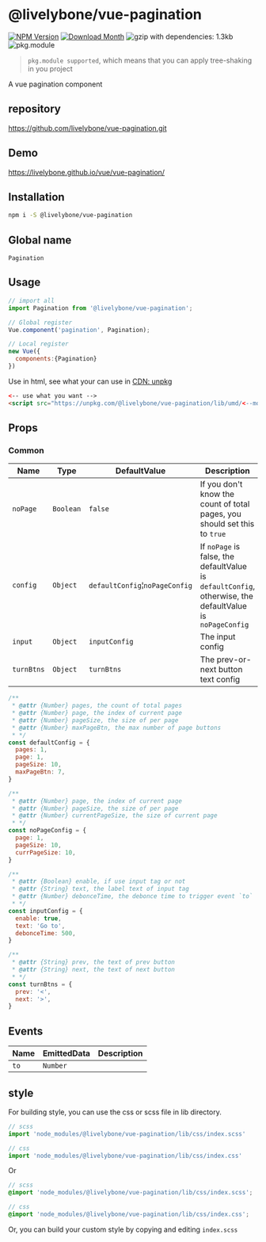 # @livelybone/vue-pagination
[![NPM Version](http://img.shields.io/npm/v/@livelybone/vue-pagination.svg?style=flat-square)](https://www.npmjs.com/package/@livelybone/vue-pagination)
[![Download Month](http://img.shields.io/npm/dm/@livelybone/vue-pagination.svg?style=flat-square)](https://www.npmjs.com/package/@livelybone/vue-pagination)
![gzip with dependencies: 1.3kb](https://img.shields.io/badge/gzip--with--dependencies-1.3kb-brightgreen.svg "gzip with dependencies: 1.3kb")
![pkg.module](https://img.shields.io/badge/pkg.module-supported-blue.svg "pkg.module")

> `pkg.module supported`, which means that you can apply tree-shaking in you project

A vue pagination component

## repository
https://github.com/livelybone/vue-pagination.git

## Demo
https://livelybone.github.io/vue/vue-pagination/

## Installation
```bash
npm i -S @livelybone/vue-pagination
```

## Global name
`Pagination`

## Usage
```js
// import all
import Pagination from '@livelybone/vue-pagination';

// Global register
Vue.component('pagination', Pagination);

// Local register
new Vue({
  components:{Pagination}
})
```

Use in html, see what your can use in [CDN: unpkg](https://unpkg.com/@livelybone/vue-pagination/lib/umd/)
```html
<-- use what you want -->
<script src="https://unpkg.com/@livelybone/vue-pagination/lib/umd/<--module-->.js"></script>
```

## Props

### Common
| Name                      | Type                                      | DefaultValue                                  | Description  |
| ------------------------- | ----------------------------------------- | --------------------------------------------- | ------------ |
| `noPage`                  | `Boolean`                                 | `false`                                       | If you don't know the count of total pages, you should set this to `true` |
| `config`                  | `Object`                                  | `defaultConfig`&brvbar;`noPageConfig`         | If `noPage` is false, the defaultValue is `defaultConfig`, otherwise, the defaultValue is `noPageConfig` |
| `input`                   | `Object`                                  | `inputConfig`                                 | The input config |
| `turnBtns`                | `Object`                                  | `turnBtns`                                    | The prev-or-next button text config |

```js
/**
 * @attr {Number} pages, the count of total pages
 * @attr {Number} page, the index of current page 
 * @attr {Number} pageSize, the size of per page 
 * @attr {Number} maxPageBtn, the max number of page buttons 
 * */
const defaultConfig = {
  pages: 1,
  page: 1,
  pageSize: 10,
  maxPageBtn: 7,
}

/**
 * @attr {Number} page, the index of current page 
 * @attr {Number} pageSize, the size of per page 
 * @attr {Number} currentPageSize, the size of current page 
 * */
const noPageConfig = {
  page: 1,
  pageSize: 10,
  currPageSize: 10,
}

/**
 * @attr {Boolean} enable, if use input tag or not 
 * @attr {String} text, the label text of input tag
 * @attr {Number} debonceTime, the debonce time to trigger event `to`
 * */
const inputConfig = {
  enable: true,
  text: 'Go to',
  debonceTime: 500,
}

/**
 * @attr {String} prev, the text of prev button
 * @attr {String} next, the text of next button
 * */
const turnBtns = {
  prev: '<',
  next: '>',
}
```

## Events
| Name              | EmittedData           | Description                                       |
| ----------------- | --------------------- | ------------------------------------------------- |
| `to`              | `Number`              |  |

## style
For building style, you can use the css or scss file in lib directory.
```js
// scss
import 'node_modules/@livelybone/vue-pagination/lib/css/index.scss'

// css
import 'node_modules/@livelybone/vue-pagination/lib/css/index.css'
```
Or
```scss
// scss
@import 'node_modules/@livelybone/vue-pagination/lib/css/index.scss';

// css
@import 'node_modules/@livelybone/vue-pagination/lib/css/index.css';
```

Or, you can build your custom style by copying and editing `index.scss`
